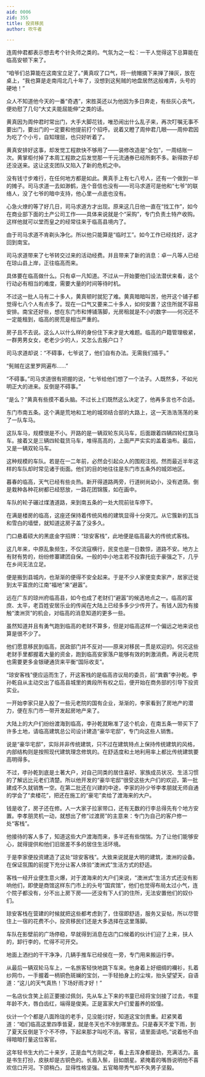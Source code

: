 ```yaml
---
aid: 0006
zid: 355
title: 投资移民
author: 吹牛者

---
```




  连周仲君都表示想去考个针灸师之类的。气氛为之一松：一干人觉得这下总算能在临高安顿下来了。

  “咱爷们总算能在这南宝立足了。”黄真叹了口气，将一统帽摘下来掸了掸灰，放在桌上，“我也算是走南闯北几十年了，没想到这髡贼的地盘居然这般难弄，头号的硬地！”

  众人不知道他今天的一番“奇遇”，宋胜英还以为他因为多日奔走，有些灰心丧气，便劝慰了几句“大丈夫能屈能伸”之类的话。

  黄真因为周仲君时常出门，大手大脚花钱，唯恐闹出什么乱子来，再次叮嘱无事不要出门，要出门的一定要和他提前打个招呼。说着又瞪了周仲君几眼——周仲君因为吃了个小亏，自知理屈，也只好听着了。

  黄真安排好这事，却发觉工程款快不够用了——装修改造是“全包”，一周结账一次。黄掌柜付掉了本周工程款之后发觉那一千元流通券已经所剩不多。新得款子却还没送来。这让这支团队又陷入了新的危机之中。

  没有钱寸步难行，在任何地方都是如此。黄真手上有七八号人，还有一个做到一半的摊子。司马求道一去如渺鹤，连个音信也没有——司马求道可是他和“七爷”的联络人，没了七爷的暗中支持，他心里一点底也没有。

  心急火燎的等了好几日，司马求道方才出现。原来这几日他一直在“找工作”，如今在商业部下面的土产公司工作——具体来说就是个“采购”，专门负责土特产收购。这样他就可以堂而皇之的经常往来于临高县境内了。

  由于司马求道不肯剃头净化。所以他只能算是“临时工”。如今工作已经找好，这才回到南宝。

  司马求道带来了七爷转交过来的活动经费。并且带来了新的消息：卓一凡等人已经在琼山县上岸，正往临高而来。

  具体要在临高做什么。只有卓一凡知道。不过从一开始要他们设法潜伏来看，这个行动必有相当的难度，需要大量的时间等待时机。

  不过这一批人马有二十多人，黄真顿时就犯了难。黄真暗暗叫苦，他开这个铺子都觉得七八个人有点多了。现在一口气又要来二十多人，如何安置？这住所就不容易安排。南宝还好些，想在东门市和博铺落脚，光房租就是不小的数字——何况还不一定能租到，临高的房荒是相当严重的。

  房子且不去说。这么人以什么样的身份住下来才是大难题。临高的户籍管理极紧，一群男男女女，老老少少的人，又怎么去报户口？

  司马求道却说：“不碍事，七爷说了，他们自有办法。无需我们插手。”

  “髡贼在这里罗网遍布……”

  “不碍事。”司马求道很有把握的说，“七爷给他们想了一个法子。人既然多，不如光明正大的进来。反倒是不碍事。”

  “是么？”黄真有些摸不着头脑。不过长上们既然这么决定了，他再多言也不合适。

  东门市南五条。这个满是荒地和工地的城郊结合部的大路上，这一天浩浩荡荡的来了一队车马。

  这队车马，规模很是不小。开路的是一辆双轮东风马车，后面跟着四辆四轮红旗马车。接着又是三辆四轮载货马车，堆得高高的，上面严严实实的盖着油布。最后，又是一辆双轮马车。

  这种规模的车队。若是在一二年前，必然会引起众人的围观注视。然而最近半年这样的车队却时常见诸于街面。他们的目的地往往是东门市五条外的城郊地区。

  暮春的临高，天气已经有些炎热。新开得道路两旁，行道树尚幼小，没有遮荫。倒是栽种各种花树都已经怒放，一路花团锦簇，如在画中。

  车队的轮子碾过煤渣道路，来到南五条的一处大院前驻车停下。

  在满是楼房的临高，这座还保持着传统风格的建筑显得十分突兀。从它簇新的瓦当和雪白的墙壁，就知道这房子盖了没多久。

  门口悬着硕大的黑底金字招牌：“琼安客栈”，此地便是临高最大的传统式客栈。

  这几年来，中原乱象频生，不仅流寇横行，民变也是一日数惊，道路不安。地方上有财有势的，纷纷修寨建团自保。一般的中小地主若不投靠托庇于豪强之下，几乎在乡间无法立足。

  便是搬到县城内，也渐渐的便得不安全起来。于是不少人家便变卖家产，居家迁徙到太平富庶的江南“福地”来“避嚣”。

  远在广东的琼州府临高县，如今也成了老财们“避嚣”的候选地点之一。临高的富庶、太平，老百姓安居乐业的传闻在大陆上已经多多少少传开了。有钱人因为有接触“澳洲货”的机会，对临高的消息知道的更多一些。

  虽然知道并且有勇气跑到临高的老财不算多，但是对临高这样一个偏远之地来说也算是很不少了。

  他们愿意移民到临高，民政部门并不反对——原来对移民一贯是欢迎的。何况这些老财手里都握着大量的资金，跑到临高安家落户能够有效的刺激消费。再说元老院也需要更多金银硬通货来平衡“国际收支”。

  “琼安客栈”便应运而生了，开这客栈的是临高咨议局的委员，前“粪霸”李孙乾。李孙乾自从主动交出了临高县城里的粪段所有权之后，便开始在商务部的引导下投资实业。

  一开始李家只是入股了一些元老院的国有企业，渐渐的，李家看到了房地产的潜力，便在东门市一带开发起房地产来了。

  大陆上的大户们纷纷渡海到临高，李孙乾就瞅准了这个机会，在南五条一带买下了许多土地，请临高建筑总公司设计建造“豪华宅邸”，专门向这些人销售。

  说是“豪华宅邸”，实际并非传统建筑，只不过在建筑特点上保持传统建筑的风格，内部结构则是按照现代建筑理念修筑的。在舒适度和土地利用率上都比传统建筑要高明得多。

  不过，李孙乾到底是土著大户，对自己同类的居住喜好、家族成员状况、生活习惯的了解远比元老们清楚。所以他开发的“豪华宅邸”很受这些大户们的欢迎，第一批建成不久就销售一空。在第二批还在兴建的中途，李家的孙少爷李孝朋就无师自通的学会了“卖楼花”，把还在施工的“豪宅”卖给了渡海来的大户。

  钱是收了，房子还在修。人一大家子拉家带口，还有无数的行李总得先有个地方安置。李孝朋灵机一动，就想出了修“过渡房”的主意来：专门为自己的客户修一处“客栈”。

  他接待的客人多了，知道这些大户渡海而来，多半还有些惴惴。为了让他们能够安心，就得提供和他们旧居差不多的居住生活环境。

  于是李家便投资建造了这处“琼安客栈”。大致来说就是大明的建筑，澳洲的设备。在保证氛围的前提下充分让客人体验“澳洲式”生活方式的舒适。

  客栈一经开业便生意火爆，对于渡海来的大户们来说，“澳洲式”生活方式还没有影响他们，即使是商馆这样东门市上的头号“国宾馆”，他们也觉得布局太过小气，连个院子都没有，分不出上房下房——还没有下人们的住所，无法安置他们的奴仆们。

  琼安客栈在营建的时候就把这些都考虑到了，住宿即舒适，服务又妥帖，所以尽管住上一宿的花费不小，投资移民们还是大多选择在这里落脚。

  车队在影壁前的广场停稳，早就得到消息在店门口候着的伙计们迎了上来，扶人的，卸行李的，忙得不可开交。

  地面上洒扫的干干净净，几辆手推车已经侯在一旁，专门用来搬运行李。

  从最后一辆双轮马车上，一名旅客轻快地跳下车来。他身着上好细绸的襽衫，扎着纱网巾，一手握着一柄铜色斑斓的宝剑，一手轻拍身上的尘埃，抬头望望天，自语道：“这儿的天气真热！下场好雨才好！”

  一名店伙含笑上前正要接过佩剑，先从车上下来的书童已经将宝剑接了过去，书童年龄不大，唇白齿红，端得是俊美。正是富家大户们爱蓄养的姣僮。

  伙计一个个都是八面玲珑的老手，见没能讨好，知道这宝剑贵重。赶紧笑着道：“咱们临高这里四季皆夏，就是冬天也不冷到哪里去。只是春天不爱下雨，到了夏天反倒是下个不不停，下起来那才叫吃不消。客官，请里面请吧。”说着他不由得暗暗打量这位客官。

  这年轻书生大约二十来岁，正是血气方刚之年，看上去浑身都是劲，充满活力。虽是书生打扮，皮肤却是古铜色的。长眉入鬃，目如朗星。紧掩着的嘴唇说明他不喜欢信口开河。下颌稍凸，显得性格坚强。五官略带秀气却不失男子坚毅。



